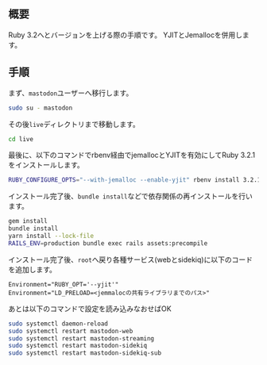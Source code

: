 ## 概要

Ruby 3.2へとバージョンを上げる際の手順です。
YJITとJemallocを併用します。

## 手順

まず、`mastodon`ユーザーへ移行します。

```bash
sudo su - mastodon
```

その後`live`ディレクトリまで移動します。

```bash
cd live
```

最後に、以下のコマンドでrbenv経由でjemallocとYJITを有効にしてRuby 3.2.1をインストールします。

```bash
RUBY_CONFIGURE_OPTS="--with-jemalloc --enable-yjit" rbenv install 3.2.1
```

インストール完了後、`bundle install`などで依存関係の再インストールを行います。

```bash
gem install
bundle install
yarn install --lock-file
RAILS_ENV=production bundle exec rails assets:precompile
```

インストール完了後、`root`へ戻り各種サービス(webとsidekiq)に以下のコードを追加します。

```
Environment="RUBY_OPT='--yjit'"
Environment="LD_PRELOAD=<jemmalocの共有ライブラリまでのパス>"
```

あとは以下のコマンドで設定を読み込みなおせばOK

```bash
sudo systemctl daemon-reload
sudo systemctl restart mastodon-web
sudo systemctl restart mastodon-streaming
sudo systemctl restart mastodon-sidekiq
sudo systemctl restart mastodon-sidekiq-sub
```
